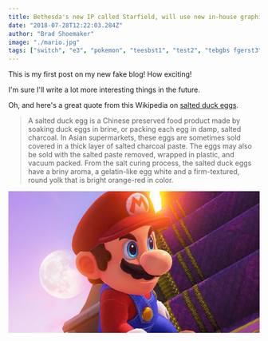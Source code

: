 ```yaml
---
title: Bethesda's new IP called Starfield, will use new in-house graphics engine and precede next Elder Scrolls game in release schedule
date: "2018-07-28T12:22:03.284Z"
author: "Brad Shoemaker"
image: "./mario.jpg"
tags: ["switch", "e3", "pokemon", "teesbst1", "test2", "tebgbs fgerst3", "test4", "tererger st5", "test6"]
---
```


This is my first post on my new fake blog! How exciting!

I'm sure I'll write a lot more interesting things in the future.

Oh, and here's a great quote from this Wikipedia on
[salted duck eggs](http://en.wikipedia.org/wiki/Salted_duck_egg).

> A salted duck egg is a Chinese preserved food product made by soaking duck
> eggs in brine, or packing each egg in damp, salted charcoal. In Asian
> supermarkets, these eggs are sometimes sold covered in a thick layer of salted
> charcoal paste. The eggs may also be sold with the salted paste removed,
> wrapped in plastic, and vacuum packed. From the salt curing process, the
> salted duck eggs have a briny aroma, a gelatin-like egg white and a
> firm-textured, round yolk that is bright orange-red in color.

![Mario](./mario.jpg)
